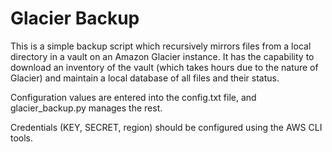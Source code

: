 # Glacier Backup

This is a simple backup script which recursively mirrors files from a local directory in a vault on an Amazon Glacier instance. It has the capability to download an inventory of the vault (which takes hours due to the nature of Glacier) and maintain a local database of all files and their status.

Configuration values are entered into the config.txt file, and glacier_backup.py manages the rest.

Credentials (KEY, SECRET, region) should be configured using the AWS CLI tools.
